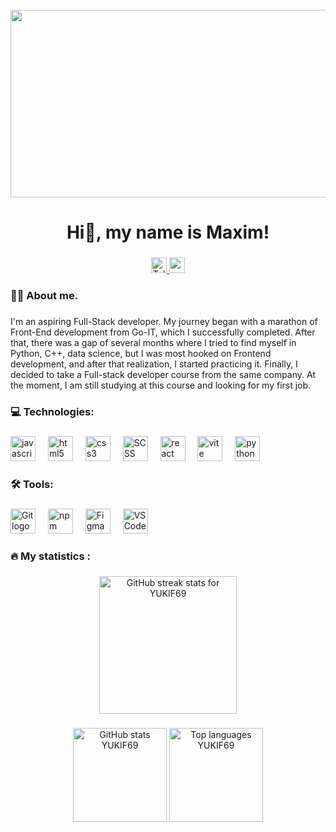 <br clear="both">

<div align="center">
  <img height="300" width="600" src="https://user-images.githubusercontent.com/74038190/225813708-98b745f2-7d22-48cf-9150-083f1b00d6c9.gif"  />
</div>

###

<h1 align="center"> Hi👋, my name is Maxim!</h1>

###

<div align="center">
 <a href="https://t.me/YUKIF" target="_blank">
  <img src="https://img.shields.io/static/v1?message=Telegram&logo=telegram&label=&color=2CA5E0&logoColor=white&labelColor=&style=for-the-badge" height="25" alt="Telegram logo" />
</a>
  <a href="mailto:strigumaksim2000@gmail.com" target="_blank">
    <img src="https://img.shields.io/static/v1?message=Gmail&logo=gmail&label=&color=EA4335&logoColor=white&labelColor=&style=for-the-badge" height="25" alt="gmail logo" />
  </a>
</div>

###


###

<h3 align="left">👩‍💻  About me.</h3>

###

<p align="left"> I'm an aspiring Full-Stack developer. My journey began with a marathon of Front-End development from Go-IT, which I successfully completed. After that, there was a gap of several months where I tried to find myself in Python, C++, data science, but I was most hooked on Frontend development, and after that realization, I started practicing it. Finally, I decided to take a Full-stack developer course from the same company. At the moment, I am still studying at this course and looking for my first job.
</p>

###


<h3 align="left">💻 Technologies:</h3>

###

<div align="left">
  <img src="https://cdn.jsdelivr.net/gh/devicons/devicon/icons/javascript/javascript-original.svg" height="40" alt="javascript logo"  />
  <img width="12" />
  <img src="https://cdn.jsdelivr.net/gh/devicons/devicon/icons/html5/html5-original.svg" height="40" alt="html5 logo"  />
  <img width="12" />
  <img src="https://cdn.jsdelivr.net/gh/devicons/devicon/icons/css3/css3-original.svg" height="40" alt="css3 logo"  />
  <img width="12" />
    <img src="https://skillicons.dev/icons?i=scss" height="40" alt="SCSS logo" />
  <img width="12" />
  <img src="https://cdn.jsdelivr.net/gh/devicons/devicon/icons/react/react-original.svg" height="40" alt="react logo"  />
  <img width="12" />
  <img src="https://skillicons.dev/icons?i=vite" height="40" alt="vite logo"  />
  <img width="12" />
  <img src="https://skillicons.dev/icons?i=py" height="40" alt="python logo"  />
  <img width="12" />
</div>

###

<h3 align="left">🛠   Tools:</h3>

###
<div align="left">
  <img src="https://skillicons.dev/icons?i=git" height="40" alt="Git logo" />
  <img width="12" />
  <img src="https://skillicons.dev/icons?i=npm" height="40" alt="npm logo" />
  <img width="12" />
  <img src="https://skillicons.dev/icons?i=figma" height="40" alt="Figma logo" />
  <img width="12" />
  <img src="https://skillicons.dev/icons?i=vscode" height="40" alt="VS Code logo" />
</div>

<h3 align="left">🔥    My statistics :</h3>

###

<div align="center">
   <img src="https://streak-stats.demolab.com?user=YUKIF69&locale=en&mode=daily&theme=dark&hide_border=false&border_radius=5&order=3" height="220" alt="GitHub streak stats for YUKIF69" />
</div>

###

<div align="center">
   <img src="https://github-readme-stats.vercel.app/api?username=YUKIF69&hide_title=false&hide_rank=false&show_icons=true&include_all_commits=true&count_private=true&disable_animations=false&theme=dracula&locale=en&hide_border=false&order=1" height="150" alt="GitHub stats YUKIF69" />
  <img src="https://github-readme-stats.vercel.app/api/top-langs?username=YUKIF69&locale=en&hide_title=false&layout=compact&card_width=320&langs_count=5&theme=dracula&hide_border=false&order=2" height="150" alt="Top languages YUKIF69" />
</div>

###
